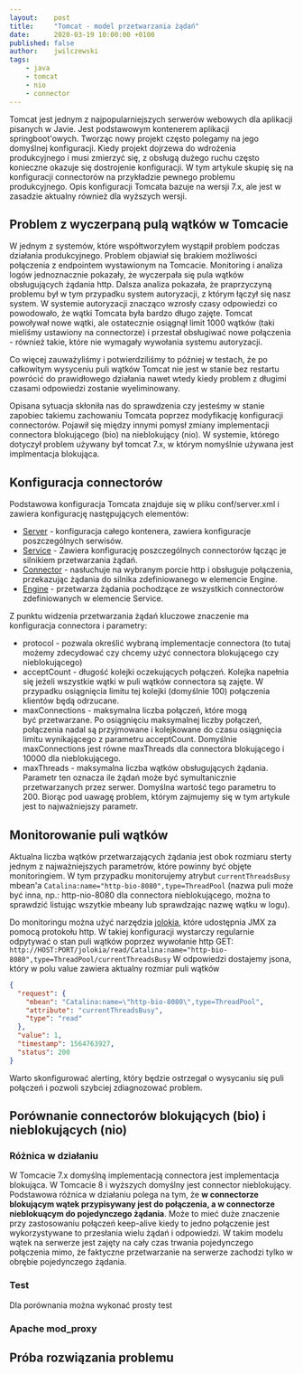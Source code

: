 ```yaml
---
layout:    post
title:     "Tomcat - model przetwarzania żądań"
date:      2020-03-19 10:00:00 +0100
published: false
author:    jwilczewski
tags:
    - java
    - tomcat
    - nio
    - connector
---
```


Tomcat jest jednym z najpopularniejszych serwerów webowych dla aplikacji pisanych w Javie. Jest podstawowym kontenerem aplikacji springboot'owych. Tworząc nowy projekt często polegamy na jego domyślnej konfiguracji. Kiedy projekt dojrzewa do wdrożenia produkcyjnego i musi zmierzyć się, z obsługą dużego ruchu często konieczne okazuje się dostrojenie konfiguracji. W tym artykule skupię się na konfiguracji connectorów na przykładzie pewnego problemu produkcyjnego. Opis konfiguracji Tomcata bazuje na wersji 7.x, ale jest w zasadzie aktualny również dla wyższych wersji.

## Problem z wyczerpaną pulą wątków w Tomcacie

W jednym z systemów, które współtworzyłem wystąpił problem podczas działania produkcyjnego. Problem objawiał się brakiem możliwości połączenia z endpointem wystawionym na Tomcacie. Monitoring i analiza logów jednoznacznie pokazały, że wyczerpała się pula wątków obsługujących żądania http. Dalsza analiza pokazała, że praprzyczyną problemu był w tym przypadku system autoryzacji, z którym łączył się nasz system. W systemie autoryzacji znacząco wzrosły czasy odpowiedzi co powodowało, że wątki Tomcata była bardzo długo zajęte. Tomcat powoływał nowe wątki, ale ostatecznie osiągnął limit 1000 wątków (taki mieliśmy ustawiony na connectorze) i przestał obsługiwać nowe połączenia - również takie, które nie wymagały wywołania systemu autoryzacji.

Co więcej zauważyliśmy i potwierdziliśmy to później w testach, że po całkowitym wysyceniu puli wątków Tomcat nie jest w stanie bez restartu powrócić do prawidłowego działania nawet wtedy kiedy problem z długimi czasami odpowiedzi zostanie wyeliminowany.

Opisana sytuacja skłoniła nas do sprawdzenia czy jesteśmy w stanie zapobiec takiemu zachowaniu Tomcata poprzez modyfikację konfiguracji connectorów. Pojawił się między innymi pomysł zmiany implementacji connectora blokującego (bio) na nieblokujący (nio). W systemie, którego dotyczył problem używany był tomcat 7.x, w którym nomyślnie używana jest implmentacja blokująca.

## Konfiguracja connectorów

Podstawowa konfiguracja Tomcata znajduje się w pliku conf/server.xml i zawiera konfigurację następujących elementów:
* [Server](http://tomcat.apache.org/tomcat-7.0-doc/config/server.html) - konfiguracja całego kontenera, zawiera konfiguracje poszczególnych serwisów.
* [Service](http://tomcat.apache.org/tomcat-7.0-doc/config/service.html) - Zawiera konfigurację poszczególnych connectorów łącząc je silnikiem przetwarzania żądań.
* [Connector](http://tomcat.apache.org/tomcat-7.0-doc/config/http.html) - nasłuchuje na wybranym porcie http i obsługuje połączenia, przekazując żądania do silnika zdefiniowanego w elemencie Engine.
* [Engine](http://tomcat.apache.org/tomcat-7.0-doc/config/engine.html) - przetwarza żądania pochodzące ze wszystkich connectorów zdefiniowanych w elemencie Service.

Z punktu widzenia przetwarzania żądań kluczowe znaczenie ma konfiguracja connectora i parametry:
* protocol - pozwala określić wybraną implementacje connectora (to tutaj możemy zdecydować czy chcemy użyć connectora blokującego czy nieblokującego)
* acceptCount - długość kolejki oczekujących połączeń. Kolejka napełnia się jeżeli wszystkie wątki w puli wątków connectora są zajęte. W przypadku osiągnięcia limitu tej kolejki (domyślnie 100) połączenia klientów będą odrzucane.
* maxConnections - maksymalna liczba połączeń, które mogą być przetwarzane. Po osiągnięciu maksymalnej liczby połączeń, połączenia nadal są przyjmowane i kolejkowane do czasu osiągnięcia limitu wynikającego z parametru acceptCount. Domyślnie maxConnections jest równe maxThreads dla connectora blokującego i 10000 dla nieblokującego.
* maxThreads - maksymalna liczba wątków obsługujących żądania. Parametr ten oznacza ile żądań może być symultanicznie przetwarzanych przez serwer. Domyślna wartość tego parametru to 200. Biorąc pod uawagę problem, którym zajmujemy się w tym artykule jest to najważniejszy parametr.

## Monitorowanie puli wątków

Aktualna liczba wątków przetwarzających żądania jest obok rozmiaru sterty jednym z najważniejszych parametrów, które powinny być objęte monitoringiem. W tym przypadku monitorujemy atrybut `currentThreadsBusy` mbean'a `Catalina:name="http-bio-8080",type=ThreadPool` (nazwa puli może być inna, np.: http-nio-8080 dla connectora nieblokującego, można to sprawdzić listując wszytkie mbeany lub sprawdzając nazwę wątku w logu). 

Do monitoringu można użyć narzędzia [jolokia](https://jolokia.org/), które udostępnia JMX za pomocą protokołu http. W takiej konfiguracji wystarczy regularnie odpytywać o stan puli wątków poprzez wywołanie http GET:
`http://HOST:PORT/jolokia/read/Catalina:name="http-bio-8080",type=ThreadPool/currentThreadsBusy`
W odpowiedzi dostajemy jsona, który w polu value zawiera aktualny rozmiar puli wątków 
```json
{
  "request": {
    "mbean": "Catalina:name=\"http-bio-8080\",type=ThreadPool",
    "attribute": "currentThreadsBusy",
    "type": "read"
  },
  "value": 1,
  "timestamp": 1564763927,
  "status": 200
}
```
Warto skonfigurować alerting, który będzie ostrzegał o wysycaniu się puli połączeń i pozwoli szybciej zdiagnozować problem.

## Porównanie connectorów blokujących (bio) i nieblokujących (nio)

### Różnica w działaniu

W Tomcacie 7.x domyślną implementacją connectora jest implementacja blokująca. W Tomcacie 8 i wyższych domyślny jest connector nieblokujący. Podstawowa różnica w działaniu polega na tym, że **w connectorze blokującym wątek przypisywany jest do połączenia, a w connectorze nieblokuącym do pojedynczego żądania**. Może to mieć duże znaczenie przy zastosowaniu połączeń keep-alive kiedy to jedno połączenie jest wykorzystywane to przesłania wielu żądań i odpowiedzi. W takim modelu wątek na serwerze jest zajęty na cały czas trwania pojedynczego połączenia mimo, że faktyczne przetwarzanie na serwerze zachodzi tylko w obrębie pojedynczego żądania.


### Test

Dla porównania można wykonać prosty test 

### Apache mod_proxy

## Próba rozwiązania problemu